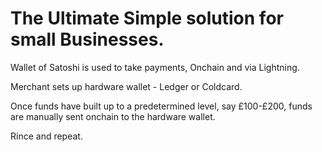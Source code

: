 # The Ultimate Simple solution for small Businesses.

Wallet of Satoshi is used to take payments, Onchain and via Lightning.

Merchant sets up hardware wallet - Ledger or Coldcard.

Once funds have built up to a predetermined level, say £100-£200, funds are manually sent onchain to the hardware wallet.

Rince and repeat.
